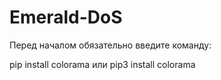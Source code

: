 # Emerald-DoS

Перед началом обязательно введите команду:

pip install colorama или pip3 install colorama
